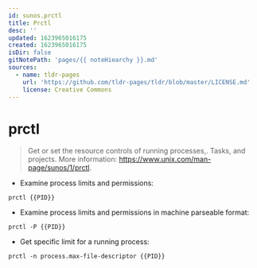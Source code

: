 ```yaml
---
id: sunos.prctl
title: Prctl
desc: ''
updated: 1623965016175
created: 1623965016175
isDir: false
gitNotePath: 'pages/{{ noteHiearchy }}.md'
sources:
  - name: tldr-pages
    url: 'https://github.com/tldr-pages/tldr/blob/master/LICENSE.md'
    license: Creative Commons
---
```

# prctl

> Get or set the resource controls of running processes,.
> Tasks, and projects.
> More information: <https://www.unix.com/man-page/sunos/1/prctl>.

- Examine process limits and permissions:

`prctl {{PID}}`

- Examine process limits and permissions in machine parseable format:

`prctl -P {{PID}}`

- Get specific limit for a running process:

`prctl -n process.max-file-descriptor {{PID}}`

